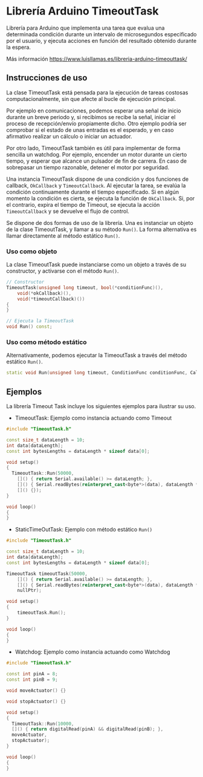# Librería Arduino TimeoutTask
Librería para Arduino que implementa una tarea que evalua una determinada condición durante un intervalo de microsegundos especificado por el usuario, y ejecuta acciones en función del resultado obtenido durante la espera. 

Más información https://www.luisllamas.es/libreria-arduino-timeouttask/

## Instrucciones de uso
La clase TimeoutTask está pensada para la ejecución de tareas costosas computacionalmente, sin que afecte al bucle de ejecución principal. 

Por ejemplo en comunicaciones, podemos esperar una señal de inicio durante un breve periodo y, si recibimos se recibe la señal, iniciar el proceso de recepción/envío propiamente dicho. Otro ejemplo podría ser comprobar si el estado de unas entradas es el esperado, y en caso afirmativo realizar un cálculo o iniciar un actuador.

Por otro lado, TimeoutTask también es útil para implementar de forma sencilla un watchdog. Por ejemplo, encender un motor durante un cierto tiempo, y esperar que alcance un pulsador de fin de carrera. En caso de sobrepasar un tiempo razonable, detener el motor por seguridad.

Una instancia TimeoutTask dispone de una condición y dos funciones de callback, `OkCallback` y `TimeoutCallback`. Al ejecutar la tarea, se evalúa la condición continuamente durante el tiempo especificado. Si en algún momento la condición es cierta, se ejecuta la función de `OkCallback`. Si, por el contrario, expira el tiempo de Timeout, se ejecuta la acción `TimeoutCallback` y se devuelve el flujo de control.

Se dispone de dos formas de uso de la librería. Una es instanciar un objeto de la clase TimeoutTask, y llamar a su método `Run()`. La forma alternativa es llamar directamente al método estático `Run()`.


### Uso como objeto
La clase TimeoutTask puede instanciarse como un objeto a través de su constructor, y activarse con el método `Run()`.
```c++
// Constructor
TimeoutTask(unsigned long timeout, bool(*conditionFunc)(), 
	void(*okCallback)(), 
	void(*timeoutCallback)())
{
}

// Ejecuta la TimeoutTask
void Run() const;
```

### Uso como método estático
Alternativamente, podemos ejecutar la TimeoutTask a través del método estático `Run()`.

```c++
static void Run(unsigned long timeout, ConditionFunc conditionFunc, CallbackAction okCallback, CallbackAction timeoutCallback);
```


## Ejemplos
La librería Timeout Task incluye los siguientes ejemplos para ilustrar su uso.
* TimeoutTask: Ejemplo como instancia actuando como Timeout

```c++
#include "TimeoutTask.h"

const size_t dataLength = 10;
int data[dataLength];
const int bytesLengths = dataLength * sizeof data[0];

void setup()
{
  TimeoutTask::Run(50000,
	[]() { return Serial.available() >= dataLength; },
	[]() { Serial.readBytes(reinterpret_cast<byte*>(data), dataLength * sizeof data[0]); },
	[]() {});
}

void loop()
{
}
```

* StaticTimeOutTask: Ejemplo con método estático `Run()`
```c++
#include "TimeoutTask.h"

const size_t dataLength = 10;
int data[dataLength];
const int bytesLengths = dataLength * sizeof data[0];

TimeoutTask timeoutTask(50000,
	[]() { return Serial.available() >= dataLength; },
	[]() { Serial.readBytes(reinterpret_cast<byte*>(data), dataLength * sizeof data[0]); },
	nullPtr);

void setup()
{
	timeoutTask.Run();
}

void loop()
{
}
```

* Watchdog: Ejemplo como instancia actuando como Watchdog
```c++
#include "TimeoutTask.h"

const int pinA = 8;
const int pinB = 9;

void moveActuator() {}

void stopActuator() {}

void setup()
{
  TimeoutTask::Run(10000,
  []() { return digitalRead(pinA) && digitalRead(pinB); },
  moveActuator,
  stopActuator);
}

void loop()
{
}
```
